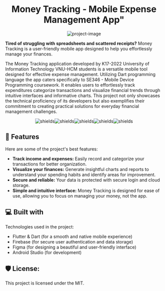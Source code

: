 <h1 align="center" id="title">Money Tracking - Mobile Expense Management App"</h1>

<p align="center"><img src="https://socialify.git.ci/quandohong109/SE346_MoneyTracking/image?font=Source%20Code%20Pro&amp;logo=https%3A%2F%2Fi.postimg.cc%2FWb396tQC%2Fplay-store-512.png&amp;name=1&amp;pattern=Overlapping%20Hexagons&amp;theme=Auto" alt="project-image"></p>

**Tired of struggling with spreadsheets and scattered receipts?** Money Tracking is a user-friendly mobile app designed to help you effortlessly manage your finances. 

<p id="description">The Money Tracking application developed by K17-2022 University of Information Technology VNU-HCM students is a versatile mobile tool designed for effective expense management. Utilizing Dart programming language the app caters specifically to SE346 - Mobile Device Programming coursework. It enables users to effortlessly track expenditures categorize transactions and visualize financial trends through intuitive interfaces and informative charts. This project not only showcases the technical proficiency of its developers but also exemplifies their commitment to creating practical solutions for everyday financial management challenges.</p>

<p align="center"><img src="https://img.shields.io/badge/Flutter-02569B?logo=flutter&amp;logoColor=fff&amp;style=flat" alt="shields"><img src="https://img.shields.io/badge/Dart-0175C2?logo=dart&amp;logoColor=fff&amp;style=flat" alt="shields"><img src="https://img.shields.io/badge/Firebase-FFCA28?logo=firebase&amp;logoColor=000&amp;style=flat" alt="shields"><img src="https://img.shields.io/badge/Figma-F24E1E?logo=figma&amp;logoColor=fff&amp;style=flat" alt="shields"><img src="https://img.shields.io/badge/Android%20Studio-3DDC84?logo=androidstudio&amp;logoColor=fff&amp;style=flat" alt="shields"></p>
  
<h2>🧐 Features</h2>

Here are some of the project's best features:

*   **Track income and expenses:** Easily record and categorize your transactions for better organization.
*   **Visualize your finances:** Generate insightful charts and reports to understand your spending habits and identify areas for improvement.
*   **Secure and reliable:** Your data is protected with secure login and cloud storage. 
*   **Simple and intuitive interface:** Money Tracking is designed for ease of use, allowing you to focus on managing your money, not the app.
  
<h2>💻 Built with</h2>

Technologies used in the project:

*   Flutter & Dart (for a smooth and native mobile experience)
*   Firebase (for secure user authentication and data storage)
*   Figma (for designing a beautiful and user-friendly interface)
*   Android Studio (for development)
  
<h2>🛡️ License:</h2>

This project is licensed under the MIT.
